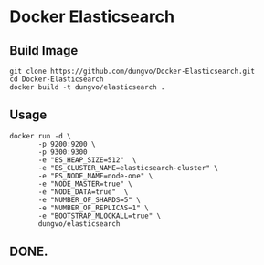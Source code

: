 Docker Elasticsearch
====================

## Build Image
```
git clone https://github.com/dungvo/Docker-Elasticsearch.git
cd Docker-Elasticsearch
docker build -t dungvo/elasticsearch .
```

## Usage
```
docker run -d \
       -p 9200:9200 \
       -p 9300:9300  
       -e "ES_HEAP_SIZE=512"  \  
       -e "ES_CLUSTER_NAME=elasticsearch-cluster" \  
       -e "ES_NODE_NAME=node-one" \  
       -e "NODE_MASTER=true" \
       -e "NODE_DATA=true"  \  
       -e "NUMBER_OF_SHARDS=5" \  
       -e "NUMBER_OF_REPLICAS=1" \  
       -e "BOOTSTRAP_MLOCKALL=true" \  
       dungvo/elasticsearch
```

## DONE.
